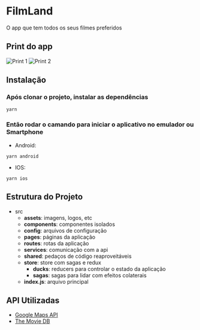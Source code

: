 # FilmLand

O app que tem todos os seus filmes preferidos

## Print do app

![Print 1](https://i.ibb.co/d4GN3y0/Whats-App-Image-2020-02-13-at-02-19-15.jpg) ![Print 2](https://i.ibb.co/zswcZrv/Whats-App-Image-2020-02-13-at-02-18-23.jpg)

## Instalação

### Após clonar o projeto, instalar as dependências

```
yarn
```

### Então rodar o camando para iniciar o aplicativo no emulador ou Smartphone

- Android:

```
yarn android
```

- IOS:

```
yarn ios
```

## Estrutura do Projeto

- src
  - **assets**: imagens, logos, etc
  - **components**: componentes isolados
  - **config**: arquivos de configuração
  - **pages**: páginas da aplicação
  - **routes**: rotas da aplicação
  - **services**: comunicação com a api
  - **shared**: pedaços de código reaproveitáveis
  - **store**: store com sagas e redux
    - **ducks**: reducers para controlar o estado da aplicação
    - **sagas**: sagas para lidar com efeitos colaterais
  - **index.js**: arquivo principal

## API Utilizadas

- [Google Maps API](https://cloud.google.com/maps-platform/)
- [The Movie DB](https://www.themoviedb.org/?language=pt-BR)
